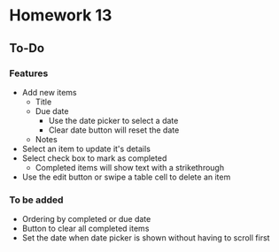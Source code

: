# Homework 13

## To-Do

### Features
* Add new items
	* Title
	* Due date
		* Use the date picker to select a date
		* Clear date button will reset the date
	* Notes
* Select an item to update it's details
* Select check box to mark as completed
	* Completed items will show text with a strikethrough
* Use the edit button or swipe a table cell to delete an item

### To be added
* Ordering by completed or due date
* Button to clear all completed items
* Set the date when date picker is shown without having to scroll first